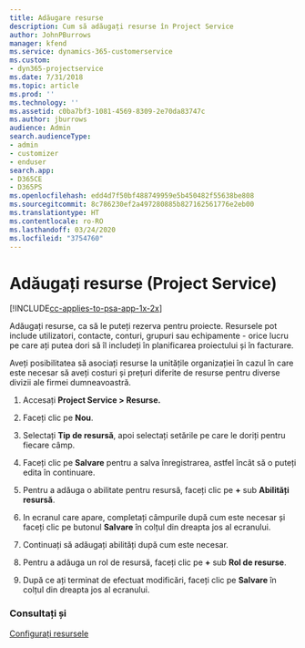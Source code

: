 ```yaml
---
title: Adăugare resurse
description: Cum să adăugați resurse în Project Service
author: JohnPBurrows
manager: kfend
ms.service: dynamics-365-customerservice
ms.custom:
- dyn365-projectservice
ms.date: 7/31/2018
ms.topic: article
ms.prod: ''
ms.technology: ''
ms.assetid: c0ba7bf3-1081-4569-8309-2e70da83747c
ms.author: jburrows
audience: Admin
search.audienceType:
- admin
- customizer
- enduser
search.app:
- D365CE
- D365PS
ms.openlocfilehash: edd4d7f50bf488749959e5b450482f55638be808
ms.sourcegitcommit: 8c786230ef2a497280885b827162561776e2eb00
ms.translationtype: HT
ms.contentlocale: ro-RO
ms.lasthandoff: 03/24/2020
ms.locfileid: "3754760"
---
```

# <a name="add-resources-project-service"></a>Adăugați resurse (Project Service)

[!INCLUDE[cc-applies-to-psa-app-1x-2x](../includes/cc-applies-to-psa-app-1x-2x.md)]

Adăugați resurse, ca să le puteți rezerva pentru proiecte. Resursele pot include utilizatori, contacte, conturi, grupuri sau echipamente - orice lucru pe care ați putea dori să îl includeți în planificarea proiectului și în facturare.  
  
Aveți posibilitatea să asociați resurse la unitățile organizației în cazul în care este necesar să aveți costuri și prețuri diferite de resurse pentru diverse divizii ale firmei dumneavoastră.  
  
1.  Accesați **Project Service > Resurse.**  
  
2.  Faceți clic pe **Nou**.  
  
3.  Selectați **Tip de resursă**, apoi selectați setările pe care le doriți pentru fiecare câmp.  
  
4.  Faceți clic pe **Salvare** pentru a salva înregistrarea, astfel încât să o puteți edita în continuare.  
  
5.  Pentru a adăuga o abilitate pentru resursă, faceți clic pe **+** sub **Abilități resursă**.  
  
6.  In ecranul care apare, completați câmpurile după cum este necesar și faceți clic pe butonul **Salvare** în colțul din dreapta jos al ecranului.  
  
7.  Continuați să adăugați abilități după cum este necesar.  
  
8.  Pentru a adăuga un rol de resursă, faceți clic pe **+** sub **Rol de resurse**.  
  
9. După ce ați terminat de efectuat modificări, faceți clic pe **Salvare** în colțul din dreapta jos al ecranului.  
  
### <a name="see-also"></a>Consultați și  
 [Configurați resursele](../project-service/set-up-resources.md)
